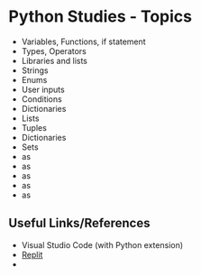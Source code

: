 # Python Studies - Topics

- Variables, Functions, if statement
- Types, Operators
- Libraries and lists
- Strings
- Enums
- User inputs
- Conditions
- Dictionaries
- Lists
- Tuples
- Dictionaries
- Sets
- as
- as
- as
- as
- as


## Useful Links/References

- Visual Studio Code (with Python extension)
- [Replit](https://replit.com)
- 